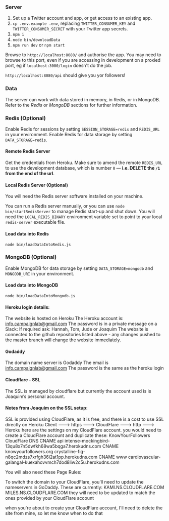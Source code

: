 ### Server

1. Set up a Twitter account and app, or get access to an existing app.
2. `cp .env.example .env`, replacing `TWITTER_CONSUMER_KEY` and `TWITTER_CONSUMER_SECRET` with your Twitter app secrets.
3. `npm i`
4. `node bin/downloadData`
5. `npm run dev` or `npm start`
 
Browse to `http://localhost:8080/` and authorise the app.
You may need to browse to this port, even if you are accessing in development on a proxied port, eg if `localhost:3000/login` doesn't do the job.

`http://localhost:8080/api` should give you yor followers!

### Data

The server can work with data stored in memory, in Redis, or in MongoDB.
Refer to the *Redis* or *MongoDB* sections for further information.

### Redis (Optional)

Enable Redis for sessions by setting `SESSION_STORAGE=redis` and `REDIS_URL` in your environment.
Enable Redis for data storage by setting `DATA_STORAGE=redis`.

#### Remote Redis Server

Get the credentials from Heroku. Make sure to amend the remote `REDIS_URL` to use the development database, which
is number `0` &mdash; **i.e. DELETE the `/1` from the end of the url**.

#### Local Redis Server (Optional)

You will need the Redis server software installed on your machine.

You can run a Redis server manually, or you can use `node bin/startRedisServer` to manage Redis start-up and shut down.
You will need the `LOCAL_REDIS_BINARY` environment variable set to point to your
local `redis-server` executable file.

#### Load data into Redis

`node bin/loadDataIntoRedis.js`

### MongoDB (Optional)

Enable MongoDB for data storage by setting `DATA_STORAGE=mongodb` and `MONGODB_URI` in your environment.

#### Load data into MongoDB

`node bin/loadDataIntoMongodb.js`

#### Heroku login details:
The website is hosted on Heroku
The Heroku account is: 
info.campaignlab@gmail.com
The password is in a private message on a Slack:
If required ask: Hannah, Tom, Jude or Joaquim
The website is connected to the github repositories listed above - any changes pushed to the master branch will change the website immediately.

#### Godaddy
The domain name server is Godaddy
The email is info.campaignlab@gmail.com
The password is the same as the heroku login

#### Cloudflare - SSL
The SSL is managed by cloudflare but currently the account used is is Joaquim’s personal account. 

#### Notes from Joaquim on the SSL setup:
SSL is provided using CloudFlare, as it is free, and there is a cost to use SSL directly on Heroku
Client ---> https ---> CloudFlare ---> http ---> Heroku
here are the settings on my CloudFlare account. you would need to create a CloudFlare account and duplicate these:
KnowYourFollowers CloudFlare DNS
CNAME api intense-mockingbird-13qu8x7n5dwfkh68wa5bqga7.herokudns.com
CNAME knowyourfollowers.org crystalline-fig-n8qc2mdzs7xrfgh36i2at1pp.herokudns.com
CNAME www cardiovascular-galangal-kuexahovvmch7dod8liw2c5u.herokudns.com

You will also need these Page Rules:

To switch the domain to your CloudFlare, you'll need to update the nameservers in GoDaddy. These are currently:
KAMI.NS.CLOUDFLARE.COM
MILES.NS.CLOUDFLARE.COM
they will need to be updated to match the ones provided by your CloudFlare account
 
when you're about to create your CloudFlare account, I'll need to delete the site from mine, so let me know when to do that


